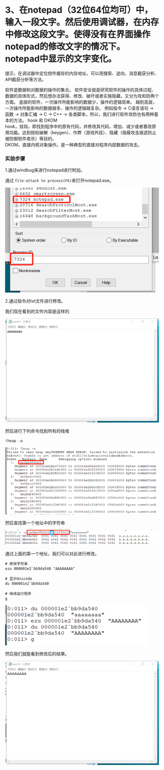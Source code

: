 # 3、在notepad（32位64位均可）中，输入一段文字。然后使用调试器，在内存中修改这段文字。使得没有在界面操作notepad的修改文字的情况下。notepad中显示的文字变化。
提示，在调试器中定位控件缓存的内存地址，可以用搜索、逆向、消息截获分析、API截获分析等方法。

软件是数据和对数据的操作的集合。
软件安全就是研究软件的操作的具体过程、数据的具体形式，然后想办法获得、修改、破坏或者实施隐藏。又分为攻和防两个方面。
底层的软件，一次操作所能影响的数据少，操作的逻辑简单。
越到高层，一次操作所能影响的数据越多，操作的逻辑越复杂。
例如指令 -> C语言语句 -> 函数 -> 对象汇编 -> C -> C++ -> 各类脚本。所以，我们进行软件攻防也有两种基本的方法。   hook 和 DKOM   
hook，挂钩，即找到程序中的原有代码，并修改其代码，增加、减少或者篡改原用功能。达到授权破解（keygen）、作弊（游戏外挂）、隐藏（隐蔽攻击痕迹防止被防御软件查杀）等目的。   
DKOM，直接内核对象操作。是一种典型的直接对程序内部数据的攻击。

### 实验步骤

1.通过windbug来进行notepad进行附加。

通过 ```file-attach to process(F6)```来打开notepad.exe。

![](Third/process_id.png)

2.通过指令对txt文件进行修改。

我们现在看到的文件内容是这样的

![](Third/txt_data.png)

然后进行下列命令找到所有的栈堆

````
!heap -a
````

![](Third/heap_a.png)

然后查找第一个地址中的字符串

![](Third/u.png)

通过上面的第一个地址，我们可以对此进行修改。

```
# 修改字符串
ezu 000001e2`bb9da540 "AAAAAAAA"

# 显示Unicode
du 000001e2`bb9da540

# 继续运行程序
g
```



![](Third/ezu.png)

然后我们就能看到修改后的结果。

![](Third/alter-txt.png)